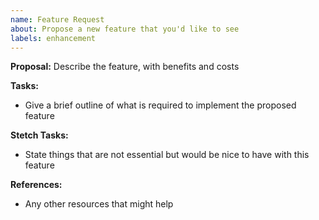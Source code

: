 ```yaml
---
name: Feature Request
about: Propose a new feature that you'd like to see
labels: enhancement
---
```


**Proposal:**
Describe the feature, with benefits and costs

**Tasks:**
- Give a brief outline of what is required to implement the proposed feature

**Stetch Tasks:**
- State things that are not essential but would be nice to have with this feature

**References:**
- Any other resources that might help

